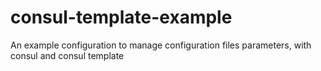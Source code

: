# consul-template-example
An example configuration to manage configuration files parameters, with consul and consul template
